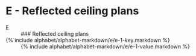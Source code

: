 <div data-role="collapsible" data-inset="false">
	<h1 class="cart-collapsible-div">E - Reflected ceiling plans</h1>


<dl>

<dt class="alphabet-table-key-two">
<div markdown="1" >
E
</div>
</dt>
<dd class="alphabet-table-value">
<div markdown="1">
### Reflected ceiling plans
</div>
</dd>

<dt>
<div markdown="1">
{% include alphabet/alphabet-markdown/e/e-1-key.markdown %}
</div>
</dt>
<dd>
<div markdown="1">
{% include alphabet/alphabet-markdown/e/e-1-value.markdown %}
</div>
</dd>

</dl>

</div>
